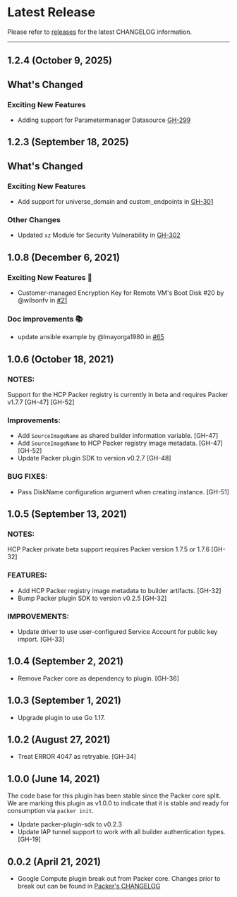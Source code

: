 # Latest Release

Please refer to [releases](https://github.com/hashicorp/packer-plugin-googlecompute/releases) for the latest CHANGELOG information.

---
## 1.2.4 (October 9, 2025)

## What's Changed

### Exciting New Features
* Adding support for Parametermanager Datasource [GH-299](https://github.com/hashicorp/packer-plugin-googlecompute/pull/299)


## 1.2.3 (September 18, 2025)

## What's Changed

### Exciting New Features
* Add support for universe_domain and custom_endpoints in [GH-301](https://github.com/hashicorp/packer-plugin-googlecompute/pull/301)

### Other Changes
* Updated `xz` Module for Security Vulnerability in [GH-302](https://github.com/hashicorp/packer-plugin-googlecompute/pull/302)


## 1.0.8 (December 6, 2021)

### Exciting New Features 🎉
* Customer-managed Encryption Key for Remote VM's Boot Disk #20 by @wilsonfv in [#21](https://github.com/hashicorp/packer-plugin-googlecompute/pull/21)
### Doc improvements 📚
* update ansible example by @lmayorga1980 in [#65](https://github.com/hashicorp/packer-plugin-googlecompute/pull/65)

## 1.0.6 (October 18, 2021)

### NOTES:
Support for the HCP Packer registry is currently in beta and requires 
Packer v1.7.7 [GH-47] [GH-52]

### Improvements:
* Add `SourceImageName` as shared builder information variable. [GH-47]
* Add `SourceImageName` to HCP Packer registry image metadata. [GH-47] [GH-52]
* Update Packer plugin SDK to version v0.2.7 [GH-48]

### BUG FIXES:
* Pass DiskName configuration argument when creating instance. [GH-51]

## 1.0.5 (September 13, 2021)

### NOTES:
HCP Packer private beta support requires Packer version 1.7.5 or 1.7.6 [GH-32]

### FEATURES:
* Add HCP Packer registry image metadata to builder artifacts. [GH-32]
* Bump Packer plugin SDK to version v0.2.5 [GH-32]

### IMPROVEMENTS:
* Update driver to use user-configured Service Account for public key import.
    [GH-33]

## 1.0.4 (September 2, 2021)

* Remove Packer core as dependency to plugin. [GH-36]

## 1.0.3 (September 1, 2021)

* Upgrade plugin to use Go 1.17.

## 1.0.2 (August 27, 2021)

* Treat ERROR 4047 as retryable. [GH-34]

## 1.0.0 (June 14, 2021)
The code base for this plugin has been stable since the Packer core split.
We are marking this plugin as v1.0.0 to indicate that it is stable and ready for consumption via `packer init`.

* Update packer-plugin-sdk to v0.2.3
* Update IAP tunnel support to work with all builder authentication types. [GH-19]


## 0.0.2 (April 21, 2021)

* Google Compute plugin break out from Packer core. Changes prior to break out can be found in [Packer's CHANGELOG](https://github.com/hashicorp/packer/blob/master/CHANGELOG.md)
